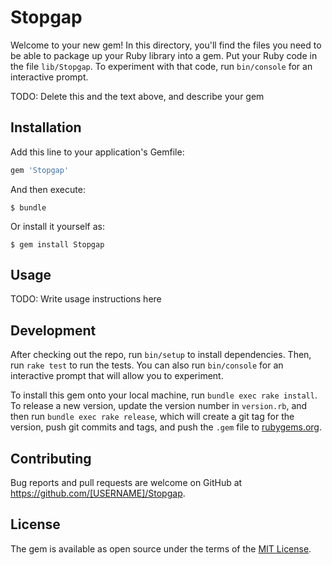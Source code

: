 # Stopgap

Welcome to your new gem! In this directory, you'll find the files you need to be able to package up your Ruby library into a gem. Put your Ruby code in the file `lib/Stopgap`. To experiment with that code, run `bin/console` for an interactive prompt.

TODO: Delete this and the text above, and describe your gem

## Installation

Add this line to your application's Gemfile:

```ruby
gem 'Stopgap'
```

And then execute:

    $ bundle

Or install it yourself as:

    $ gem install Stopgap

## Usage

TODO: Write usage instructions here

## Development

After checking out the repo, run `bin/setup` to install dependencies. Then, run `rake test` to run the tests. You can also run `bin/console` for an interactive prompt that will allow you to experiment.

To install this gem onto your local machine, run `bundle exec rake install`. To release a new version, update the version number in `version.rb`, and then run `bundle exec rake release`, which will create a git tag for the version, push git commits and tags, and push the `.gem` file to [rubygems.org](https://rubygems.org).

## Contributing

Bug reports and pull requests are welcome on GitHub at https://github.com/[USERNAME]/Stopgap.

## License

The gem is available as open source under the terms of the [MIT License](https://opensource.org/licenses/MIT).
